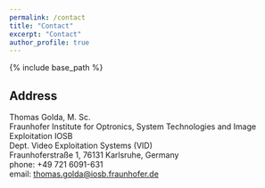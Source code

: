 ```yaml
---
permalink: /contact
title: "Contact"
excerpt: "Contact"
author_profile: true
---
```


{% include base_path %}

**Address**
-----
Thomas Golda, M. Sc.<br>
Fraunhofer Institute for Optronics, System Technologies and Image Exploitation IOSB<br>
Dept. Video Exploitation Systems (VID)<br>
Fraunhoferstraße 1, 76131 Karlsruhe, Germany<br>
phone: +49 721 6091-631<br>
email: thomas.golda@iosb.fraunhofer.de<br>
